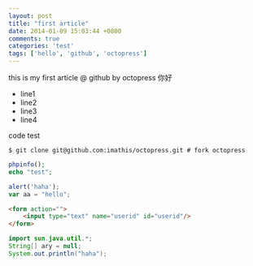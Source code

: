 ```yaml
---
layout: post
title: "first article"
date: 2014-01-09 15:03:44 +0800
comments: true
categories: 'test'
tags: ['hello', 'github', 'octopress']
---
```


this is my first article @ github by octopress
你好

* line1
* line2
* line3
* line4

code test
```
$ git clone git@github.com:imathis/octopress.git # fork octopress
```

``` php php test
phpinfo();
echo "test";
```

``` javascript javascript test
alert('haha');
var aa = "hello";
```

``` html html test
<form action="">
    <input type="text" name="userid" id="userid"/>
</form>
```

``` java java tset
import sun.java.util.*;
String[] ary = null;
System.out.println("haha");
```